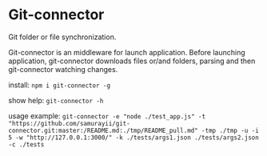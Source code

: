 # Git-connector

Git folder or file synchronization.

Git-connector is an middleware for launch application. Before launching application, git-connector downloads files or/and folders, parsing and then git-connector watching changes.

install: `npm i git-connector -g`

show help: `git-connector -h`

usage example: `git-connector -e "node ./test_app.js" -t "https://github.com/samurayii/git-connector.git:master:/README.md:./tmp/README_pull.md" -tmp ./tmp -u -i 5 -w "http://127.0.0.1:3000/" -k ./tests/args1.json ./tests/args2.json -c ./tests`